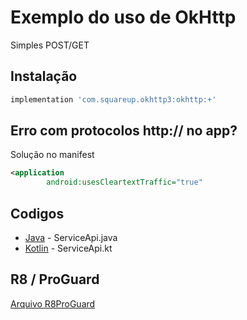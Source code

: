 # Exemplo do uso de OkHttp

Simples POST/GET

## Instalação

```gradle
implementation 'com.squareup.okhttp3:okhttp:+'
```
## Erro com protocolos http:// no app?

Solução no manifest
```xml
<application
        android:usesCleartextTraffic="true"
```

## Codigos

* [Java](https://github.com/xzflow/SampleOkHttp/blob/master/ServiceApi.java) - ServiceApi.java
* [Kotlin](https://github.com/xzflow/SampleOkHttp/blob/master/ServiceApi.kt) - ServiceApi.kt


## R8 / ProGuard

[Arquivo R8ProGuard](https://github.com/square/okhttp/blob/master/okhttp/src/main/resources/META-INF/proguard/okhttp3.pro)

